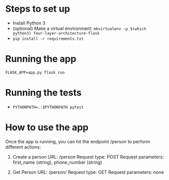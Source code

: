 Steps to set up
===============

- Install Python 3
- (optional) Make a virtual environment: `mkvirtualenv -p $(which python3) four-layer-architecture-flask`
- `pip install -r requirements.txt`

Running the app
===============

`FLASK_APP=app.py flask run`

Running the tests
=================

- `PYTHONPATH=.:$PYTHONPATH pytest`

How to use the app
==================

Once the app is running, you can hit the endpoint /person to perform different actions:

1. Create a person
URL: /person
Request type: POST
Request parameters: first_name (string), phone_number (string)

1. Get Person
URL: /person/<id>
Request type: GET
Request parameters: none